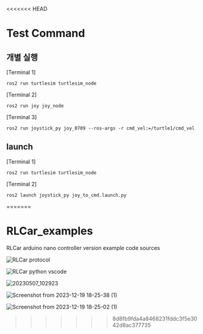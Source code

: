 <<<<<<< HEAD
# Test Command

## 개별 실행

[Terminal 1]

    ros2 run turtlesim turtlesim_node

[Terminal 2]

    ros2 run joy joy_node

[Terminal 3]

    ros2 run joystick_py joy_0709 --ros-args -r cmd_vel:=/turtle1/cmd_vel

## launch

[Terminal 1]

    ros2 run turtlesim turtlesim_node

[Terminal 2]
    
    ros2 launch joystick_py joy_to_cmd.launch.py

=======
# RLCar_examples
RLCar arduino nano controller version example code sources

![RLCar protocol](https://github.com/RLmodel/RLCar_examples/assets/32663016/cd48e448-543a-4fa1-9cb9-6dc534248f62)

![RLCar python vscode](https://github.com/RLmodel/RLCar_examples/assets/32663016/c4755f75-ee9e-49e3-a644-b3255497b7d9)

![20230507_102923](https://github.com/RLmodel/RLCar_examples/assets/32663016/6c58d00c-3b32-47a8-96cd-43b2b0dcf592)

![Screenshot from 2023-12-19 18-25-38 (1)](https://github.com/RLmodel/RLCar_examples/assets/32663016/9b055f1f-4d0f-4ff6-a4be-e9a91b61590b)

![Screenshot from 2023-12-19 18-25-02 (1)](https://github.com/RLmodel/RLCar_examples/assets/32663016/1596c454-72bd-4acf-ba3f-b578542d5fde)
>>>>>>> 8d8fb9fda4a8468231fddc3f5e3042d8ac377735
